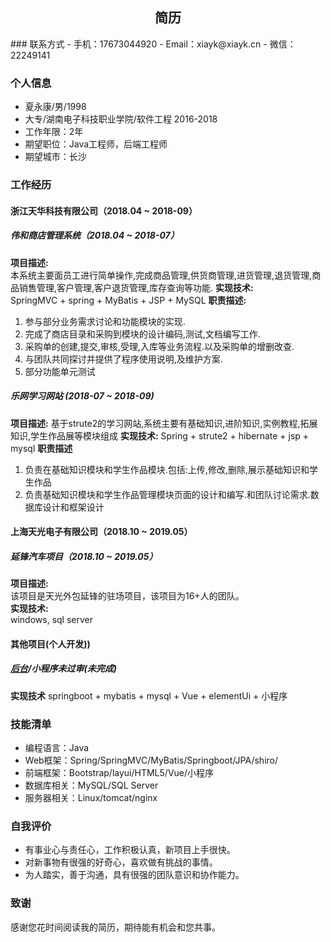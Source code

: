 <h2 align="center">简历</h2>
### 联系方式
- 手机：17673044920
- Email：xiayk@xiayk.cn
- 微信：22249141 

### 个人信息
 - 夏永康/男/1998 
 - 大专/湖南电子科技职业学院/软件工程 2016-2018
 - 工作年限：2年
 - 期望职位：Java工程师，后端工程师
 - 期望城市：长沙

### 工作经历
#### 浙江天华科技有限公司（2018.04 ~ 2018-09）
##### 伟和商店管理系统（2018.04 ~ 2018-07）
**项目描述:**  
本系统主要面员工进行简单操作,完成商品管理,供货商管理,进货管理,退货管理,商品销售管理,客户管理,客户退货管理,库存查询等功能. 
**实现技术:**  
SpringMVC + spring + MyBatis + JSP + MySQL 
**职责描述:**  
1. 参与部分业务需求讨论和功能模块的实现.
2. 完成了商店目录和采购到模块的设计编码,测试,文档编写工作.
3. 采购单的创建,提交,审核,受理,入库等业务流程.以及采购单的增删改查.
4. 与团队共同探讨并提供了程序使用说明,及维护方案.
5. 部分功能单元测试

##### 乐网学习网站 (2018-07 ~ 2018-09)
**项目描述:** 
基于strute2的学习网站,系统主要有基础知识,进阶知识,实例教程,拓展知识,学生作品展等模块组成
**实现技术:**
Spring + strute2 + hibernate + jsp + mysql
**职责描述**   
1. 负责在基础知识模块和学生作品模块.包括:上传,修改,删除,展示基础知识和学生作品
2. 负责基础知识模块和学生作品管理模块页面的设计和编写.和团队讨论需求.数据库设计和框架设计



#### 上海天光电子有限公司（2018.10 ~ 2019.05）
##### 延锋汽车项目（2018.10 ~ 2019.05） 
**项目描述:**  
该项目是天光外包延锋的驻场项目，该项目为16+人的团队。    
**实现技术:**     
windows, sql server   

#### 其他项目(个人开发))
##### [后台](https://xiayk.cc)/小程序未过审(未完成)
**实现技术**
springboot + mybatis + mysql + Vue + elementUi + 小程序

### 技能清单
- 编程语言：Java
- Web框架：Spring/SpringMVC/MyBatis/Springboot/JPA/shiro/
- 前端框架：Bootstrap/layui/HTML5/Vue/小程序
- 数据库相关：MySQL/SQL Server
- 服务器相关：Linux/tomcat/nginx

### 自我评价
- 有事业心与责任心，工作积极认真，新项目上手很快。
- 对新事物有很强的好奇心，喜欢做有挑战的事情。
- 为人踏实，善于沟通，具有很强的团队意识和协作能力。
### 致谢
感谢您花时间阅读我的简历，期待能有机会和您共事。